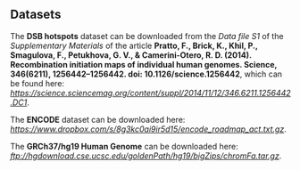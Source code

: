 Datasets
--------
The **DSB hotspots** dataset can be downloaded from the _Data file S1_ of the _Supplementary Materials_ of the article **__Pratto, F., Brick, K., Khil, P., Smagulova, F., Petukhova, G. V., & Camerini-Otero, R. D. (2014). Recombination initiation maps of individual human genomes. Science, 346(6211), 1256442–1256442. doi: 10.1126/science.1256442__**, which can be found here: _https://science.sciencemag.org/content/suppl/2014/11/12/346.6211.1256442.DC1_.

The **ENCODE** dataset can be downloaded here: _https://www.dropbox.com/s/8g3kc0ai9ir5d15/encode_roadmap_act.txt.gz_.

The **GRCh37/hg19 Human Genome** can be downloaded here: _ftp://hgdownload.cse.ucsc.edu/goldenPath/hg19/bigZips/chromFa.tar.gz_.